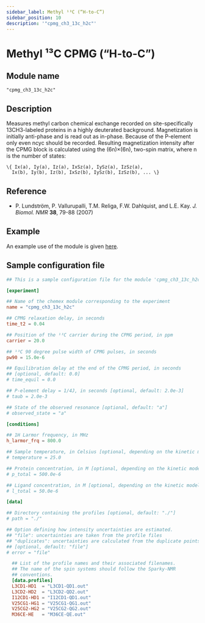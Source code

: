 ```yaml
---
sidebar_label: Methyl ¹³C (“H-to-C”)
sidebar_position: 10
description: '"cpmg_ch3_13c_h2c"'
---
```


# Methyl ¹³C CPMG (“H-to-C”)

## Module name

`"cpmg_ch3_13c_h2c"`

## Description

Measures methyl carbon chemical exchange recorded on site-specifically
13CH3-labeled proteins in a highly deuterated background. Magnetization is
initially anti-phase and is read out as in-phase. Because of the P-element only
even ncyc should be recorded. Resulting magnetization intensity after the CPMG
block is calculated using the (6n)×(6n), two-spin matrix, where n is the number
of states:

    \{ Ix(a), Iy(a), Iz(a), IxSz(a), IySz(a), IzSz(a),
      Ix(b), Iy(b), Iz(b), IxSz(b), IySz(b), IzSz(b), ... \}

## Reference

-   P. Lundström, P. Vallurupalli, T.M. Religa, F.W. Dahlquist, and L.E. Kay. _J.
    Biomol. NMR_ **38**, 79-88 (2007)

## Example

An example use of the module is given
[here](https://github.com/gbouvignies/chemex/tree/master/examples/Experiments/CPMG_CH3_13C_H2C/).

## Sample configuration file

```toml title="experiment.toml"
## This is a sample configuration file for the module 'cpmg_ch3_13c_h2c'

[experiment]

## Name of the chemex module corresponding to the experiment
name = "cpmg_ch3_13c_h2c"

## CPMG relaxation delay, in seconds
time_t2 = 0.04

## Position of the ¹³C carrier during the CPMG period, in ppm
carrier = 20.0

## ¹³C 90 degree pulse width of CPMG pulses, in seconds
pw90 = 15.0e-6

## Equilibration delay at the end of the CPMG period, in seconds
## [optional, default: 0.0]
# time_equil = 0.0

## P-element delay = 1/4J, in seconds [optional, default: 2.0e-3]
# taub = 2.0e-3

## State of the observed resonance [optional, default: "a"]
# observed_state = "a"

[conditions]

## 1H Larmor frequency, in MHz
h_larmor_frq = 800.0

## Sample temperature, in Celsius [optional, depending on the kinetic model]
# temperature = 25.0

## Protein concentration, in M [optional, depending on the kinetic model]
# p_total = 500.0e-6

## Ligand concentration, in M [optional, depending on the kinetic model]
# l_total = 50.0e-6

[data]

## Directory containing the profiles [optional, default: "./"]
# path = "./"

## Option defining how intensity uncertainties are estimated.
## "file": uncertainties are taken from the profile files
## "duplicates": uncertainties are calculated from the duplicate points
## [optional, default: "file"]
# error = "file"

  ## List of the profile names and their associated filenames.
  ## The name of the spin systems should follow the Sparky-NMR
  ## conventions.
  [data.profiles]
  L3CD1-HD1  = "L3CD1-QD1.out"
  L3CD2-HD2  = "L3CD2-QD2.out"
  I12CD1-HD1 = "I12CD1-QD1.out"
  V25CG1-HG1 = "V25CG1-QG1.out"
  V25CG2-HG2 = "V25CG2-QG2.out"
  M36CE-HE   = "M36CE-QE.out"
```
